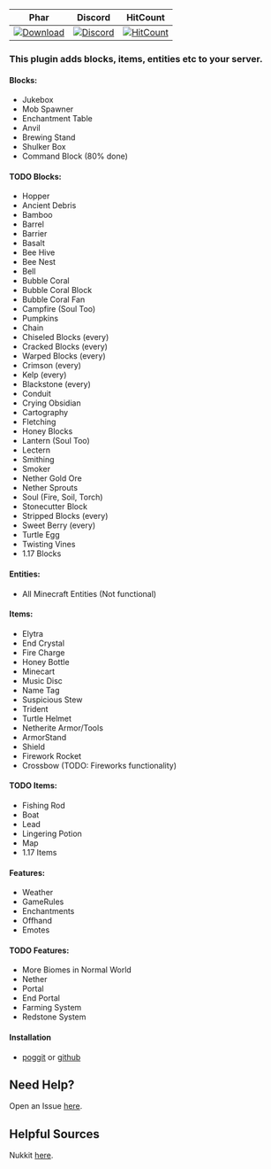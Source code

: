 | Phar | Discord | HitCount |
| :---: | :---: | :---: |
 [![Download](https://img.shields.io/badge/download-latest-blue.svg)](https://poggit.pmmp.io/ci/CLADevs/VanillaX) | [![Discord](https://camo.githubusercontent.com/455152269a0ed38255ed15e375084d4dd08e0c98/68747470733a2f2f696d672e736869656c64732e696f2f62616467652f636861742d6f6e253230646973636f72642d3732383944412e737667)](https://discord.gg/f7yGTzE) | [![HitCount](http://hits.dwyl.io/CLADevs/VanillaX.svg)](http://hits.dwyl.io/CLADevs/VanillaX)

### This plugin adds blocks, items, entities etc to your server.
#### Blocks:
- Jukebox
- Mob Spawner
- Enchantment Table
- Anvil
- Brewing Stand
- Shulker Box
- Command Block (80% done)

#### TODO Blocks:
- Hopper
- Ancient Debris
- Bamboo
- Barrel
- Barrier
- Basalt
- Bee Hive
- Bee Nest
- Bell
- Bubble Coral
- Bubble Coral Block
- Bubble Coral Fan
- Campfire (Soul Too)
- Pumpkins
- Chain
- Chiseled Blocks (every)
- Cracked Blocks (every)
- Warped Blocks (every)
- Crimson (every)
- Kelp (every)
- Blackstone (every)
- Conduit
- Crying Obsidian
- Cartography
- Fletching
- Honey Blocks
- Lantern (Soul Too)
- Lectern
- Smithing
- Smoker
- Nether Gold Ore
- Nether Sprouts
- Soul (Fire, Soil, Torch)
- Stonecutter Block
- Stripped Blocks (every)
- Sweet Berry (every)
- Turtle Egg
- Twisting Vines
- 1.17 Blocks

#### Entities:
- All Minecraft Entities (Not functional)

#### Items:
- Elytra
- End Crystal
- Fire Charge
- Honey Bottle
- Minecart
- Music Disc
- Name Tag
- Suspicious Stew
- Trident
- Turtle Helmet
- Netherite Armor/Tools
- ArmorStand
- Shield
- Firework Rocket
- Crossbow (TODO: Fireworks functionality)

#### TODO Items:
- Fishing Rod
- Boat
- Lead
- Lingering Potion
- Map
- 1.17 Items

#### Features:
- Weather
- GameRules
- Enchantments
- Offhand
- Emotes

#### TODO Features:
- More Biomes in Normal World
- Nether
- Portal
- End Portal
- Farming System
- Redstone System

#### Installation
-  [poggit](https://poggit.pmmp.io/ci/CLADevs/VanillaX) or [github](https://github.com/CLADevs/VanillaX)

## Need Help?
  Open an Issue [here](https://github.com/CLADevs/VanillaX/issues/new).

## Helpful Sources
  Nukkit [here](https://github.com/CloudburstMC/Nukkit).
